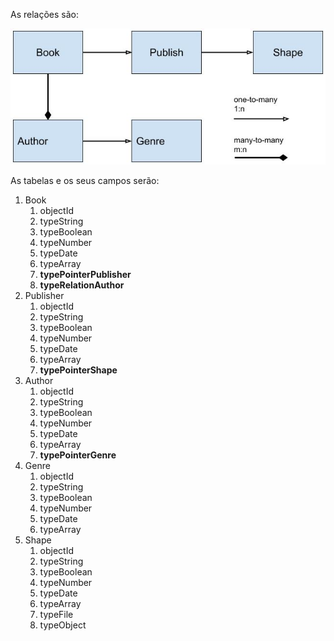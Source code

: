 
As relações são:

![](files/db_relation.jpg)

As tabelas e os seus campos serão:

1. Book
   1. objectId
   2. typeString
   3. typeBoolean
   4. typeNumber
   5. typeDate
   6. typeArray
   7. **typePointerPublisher**
   8. **typeRelationAuthor**
2. Publisher
   1. objectId
   2. typeString
   3. typeBoolean
   4. typeNumber
   5. typeDate
   6. typeArray
   7. **typePointerShape**
3. Author
   1. objectId
   2. typeString
   3. typeBoolean
   4. typeNumber
   5. typeDate
   6. typeArray
   7. **typePointerGenre**
4. Genre
   1. objectId
   2. typeString
   3. typeBoolean
   4. typeNumber
   5. typeDate
   6. typeArray
5. Shape
   1. objectId
   2. typeString
   3. typeBoolean
   4. typeNumber
   5. typeDate
   6. typeArray
   7. typeFile
   8. typeObject